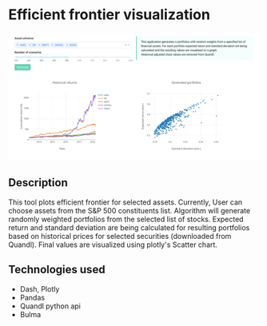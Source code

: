 # Efficient frontier visualization

![preview image](preview.png)

## Description

This tool plots efficient frontier for selected assets. Currently, User can choose assets from the S&P 500 constituents list. Algorithm will generate randomly weighted portfolios from the selected list of stocks. Expected return and standard deviation are being calculated for resulting portfolios based on historical prices for selected securities (downloaded from Quandl). Final values are visualized using plotly's Scatter chart.

## Technologies used

- Dash, Plotly
- Pandas
- Quandl python api
- Bulma
